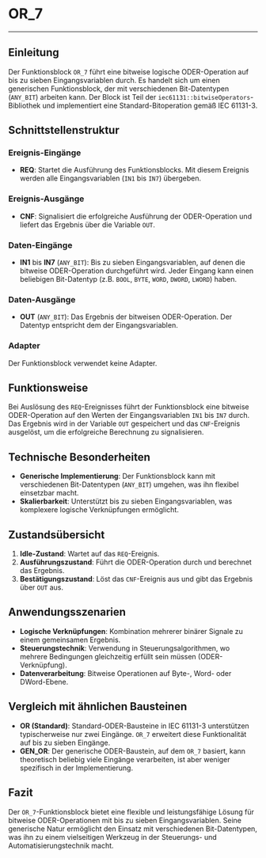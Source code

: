 # OR_7

* * * * * * * * * *
## Einleitung
Der Funktionsblock `OR_7` führt eine bitweise logische ODER-Operation auf bis zu sieben Eingangsvariablen durch. Es handelt sich um einen generischen Funktionsblock, der mit verschiedenen Bit-Datentypen (`ANY_BIT`) arbeiten kann. Der Block ist Teil der `iec61131::bitwiseOperators`-Bibliothek und implementiert eine Standard-Bitoperation gemäß IEC 61131-3.

## Schnittstellenstruktur

### **Ereignis-Eingänge**
- **REQ**: Startet die Ausführung des Funktionsblocks. Mit diesem Ereignis werden alle Eingangsvariablen (`IN1` bis `IN7`) übergeben.

### **Ereignis-Ausgänge**
- **CNF**: Signalisiert die erfolgreiche Ausführung der ODER-Operation und liefert das Ergebnis über die Variable `OUT`.

### **Daten-Eingänge**
- **IN1** bis **IN7** (`ANY_BIT`): Bis zu sieben Eingangsvariablen, auf denen die bitweise ODER-Operation durchgeführt wird. Jeder Eingang kann einen beliebigen Bit-Datentyp (z.B. `BOOL`, `BYTE`, `WORD`, `DWORD`, `LWORD`) haben.

### **Daten-Ausgänge**
- **OUT** (`ANY_BIT`): Das Ergebnis der bitweisen ODER-Operation. Der Datentyp entspricht dem der Eingangsvariablen.

### **Adapter**
Der Funktionsblock verwendet keine Adapter.

## Funktionsweise
Bei Auslösung des `REQ`-Ereignisses führt der Funktionsblock eine bitweise ODER-Operation auf den Werten der Eingangsvariablen `IN1` bis `IN7` durch. Das Ergebnis wird in der Variable `OUT` gespeichert und das `CNF`-Ereignis ausgelöst, um die erfolgreiche Berechnung zu signalisieren.

## Technische Besonderheiten
- **Generische Implementierung**: Der Funktionsblock kann mit verschiedenen Bit-Datentypen (`ANY_BIT`) umgehen, was ihn flexibel einsetzbar macht.
- **Skalierbarkeit**: Unterstützt bis zu sieben Eingangsvariablen, was komplexere logische Verknüpfungen ermöglicht.

## Zustandsübersicht
1. **Idle-Zustand**: Wartet auf das `REQ`-Ereignis.
2. **Ausführungszustand**: Führt die ODER-Operation durch und berechnet das Ergebnis.
3. **Bestätigungszustand**: Löst das `CNF`-Ereignis aus und gibt das Ergebnis über `OUT` aus.

## Anwendungsszenarien
- **Logische Verknüpfungen**: Kombination mehrerer binärer Signale zu einem gemeinsamen Ergebnis.
- **Steuerungstechnik**: Verwendung in Steuerungsalgorithmen, wo mehrere Bedingungen gleichzeitig erfüllt sein müssen (ODER-Verknüpfung).
- **Datenverarbeitung**: Bitweise Operationen auf Byte-, Word- oder DWord-Ebene.

## Vergleich mit ähnlichen Bausteinen
- **OR (Standard)**: Standard-ODER-Bausteine in IEC 61131-3 unterstützen typischerweise nur zwei Eingänge. `OR_7` erweitert diese Funktionalität auf bis zu sieben Eingänge.
- **GEN_OR**: Der generische ODER-Baustein, auf dem `OR_7` basiert, kann theoretisch beliebig viele Eingänge verarbeiten, ist aber weniger spezifisch in der Implementierung.

## Fazit
Der `OR_7`-Funktionsblock bietet eine flexible und leistungsfähige Lösung für bitweise ODER-Operationen mit bis zu sieben Eingangsvariablen. Seine generische Natur ermöglicht den Einsatz mit verschiedenen Bit-Datentypen, was ihn zu einem vielseitigen Werkzeug in der Steuerungs- und Automatisierungstechnik macht.